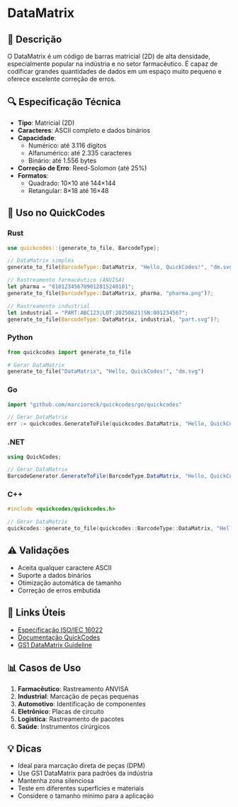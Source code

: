 # DataMatrix

## 📝 Descrição
O DataMatrix é um código de barras matricial (2D) de alta densidade, especialmente popular na indústria e no setor farmacêutico. É capaz de codificar grandes quantidades de dados em um espaço muito pequeno e oferece excelente correção de erros.

## 🔍 Especificação Técnica
- **Tipo**: Matricial (2D)
- **Caracteres**: ASCII completo e dados binários
- **Capacidade**:
  - Numérico: até 3.116 dígitos
  - Alfanumérico: até 2.335 caracteres
  - Binário: até 1.556 bytes
- **Correção de Erro**: Reed-Solomon (até 25%)
- **Formatos**:
  - Quadrado: 10×10 até 144×144
  - Retangular: 8×18 até 16×48

## 🚀 Uso no QuickCodes

### Rust
```rust
use quickcodes::{generate_to_file, BarcodeType};

// DataMatrix simples
generate_to_file(BarcodeType::DataMatrix, "Hello, QuickCodes!", "dm.svg")?;

// Rastreamento farmacêutico (ANVISA)
let pharma = "010123456789012815240101";
generate_to_file(BarcodeType::DataMatrix, pharma, "pharma.png")?;

// Rastreamento industrial
let industrial = "PART:ABC123|LOT:20250821|SN:001234567";
generate_to_file(BarcodeType::DataMatrix, industrial, "part.svg")?;
```

### Python
```python
from quickcodes import generate_to_file

# Gerar DataMatrix
generate_to_file("DataMatrix", "Hello, QuickCodes!", "dm.svg")
```

### Go
```go
import "github.com/marcioreck/quickcodes/go/quickcodes"

// Gerar DataMatrix
err := quickcodes.GenerateToFile(quickcodes.DataMatrix, "Hello, QuickCodes!", "dm.svg")
```

### .NET
```csharp
using QuickCodes;

// Gerar DataMatrix
BarcodeGenerator.GenerateToFile(BarcodeType.DataMatrix, "Hello, QuickCodes!", "dm.svg");
```

### C++
```cpp
#include <quickcodes/quickcodes.h>

// Gerar DataMatrix
quickcodes::generate_to_file(quickcodes::BarcodeType::DataMatrix, "Hello, QuickCodes!", "dm.svg");
```

## ⚠️ Validações
- Aceita qualquer caractere ASCII
- Suporte a dados binários
- Otimização automática de tamanho
- Correção de erros embutida

## 🔗 Links Úteis
- [Especificação ISO/IEC 16022](https://www.iso.org/standard/44230.html)
- [Documentação QuickCodes](https://docs.rs/quickcodes)
- [GS1 DataMatrix Guideline](https://www.gs1.org/docs/barcodes/GS1_DataMatrix_Guideline.pdf)

## 📊 Casos de Uso
1. **Farmacêutico**: Rastreamento ANVISA
2. **Industrial**: Marcação de peças pequenas
3. **Automotivo**: Identificação de componentes
4. **Eletrônico**: Placas de circuito
5. **Logística**: Rastreamento de pacotes
6. **Saúde**: Instrumentos cirúrgicos

## 💡 Dicas
- Ideal para marcação direta de peças (DPM)
- Use GS1 DataMatrix para padrões da indústria
- Mantenha zona silenciosa
- Teste em diferentes superfícies e materiais
- Considere o tamanho mínimo para a aplicação
